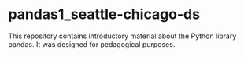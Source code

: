# pandas1_seattle-chicago-ds

This repository contains introductory material about the Python library pandas. It was designed for pedagogical purposes.
